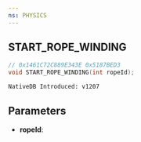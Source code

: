 ```yaml
---
ns: PHYSICS
---
```

## START_ROPE_WINDING

```c
// 0x1461C72C889E343E 0x5187BED3
void START_ROPE_WINDING(int ropeId);
```

```
NativeDB Introduced: v1207
```

## Parameters
* **ropeId**:
